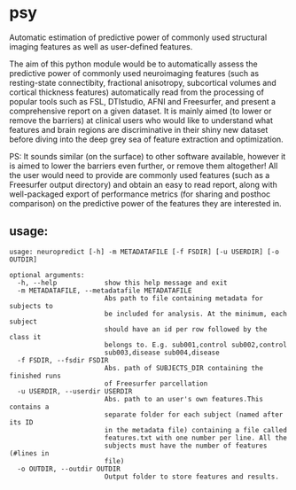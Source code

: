 # psy

Automatic estimation of predictive power of commonly used structural imaging features as well as user-defined features.

The aim of this python module would be to automatically assess the predictive power of commonly used neuroimaging features (such as resting-state connectibity, fractional anisotropy, subcortical volumes and cortical thickness features) automatically read from the processing of popular tools such as FSL, DTIstudio, AFNI and Freesurfer, and present a comprehensive report on a given dataset. It is mainly aimed (to lower or remove the barriers) at clinical users who would like to understand what features and brain regions are discriminative in their shiny new dataset before diving into the deep grey sea of feature extraction and optimization.

PS: It sounds similar (on the surface) to other software available, however it is aimed to lower the barriers even further, or remove them altogether! All the user would need to provide are commonly used features (such as a Freesurfer output directory) and obtain an easy to read report, along with well-packaged export of performance metrics (for sharing and posthoc comparison) on the predictive power of the features they are interested in.

## usage:

```
usage: neuropredict [-h] -m METADATAFILE [-f FSDIR] [-u USERDIR] [-o OUTDIR]

optional arguments:
  -h, --help            show this help message and exit
  -m METADATAFILE, --metadatafile METADATAFILE
                        Abs path to file containing metadata for subjects to
                        be included for analysis. At the minimum, each subject
                        should have an id per row followed by the class it
                        belongs to. E.g. sub001,control sub002,control
                        sub003,disease sub004,disease
  -f FSDIR, --fsdir FSDIR
                        Abs. path of SUBJECTS_DIR containing the finished runs
                        of Freesurfer parcellation
  -u USERDIR, --userdir USERDIR
                        Abs. path to an user's own features.This contains a
                        separate folder for each subject (named after its ID
                        in the metadata file) containing a file called
                        features.txt with one number per line. All the
                        subjects must have the number of features (#lines in
                        file)
  -o OUTDIR, --outdir OUTDIR
                        Output folder to store features and results.
```




